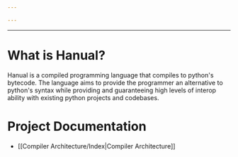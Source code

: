 ```yaml
---

---
```

***
# What is Hanual?
Hanual is a compiled programming language that compiles to python's bytecode. The language aims to provide the programmer an alternative to python's syntax while providing and guaranteeing high levels of interop ability with existing python projects and codebases.
# Project Documentation
- [[Compiler Architecture/Index|Compiler Architecture]]
